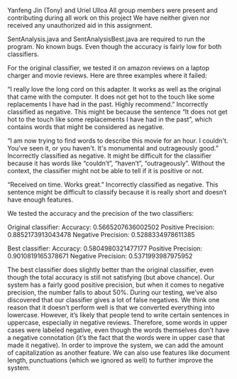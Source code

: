 Yanfeng Jin (Tony) and Uriel Ulloa
All group members were present and contributing during all work on this project
We have neither given nor received any unauthorized aid in this assignment. 

SentAnalysis.java and SentAnalysisBest.java are required to run the program.
No known bugs. Even though the accuracy is fairly low for both classifiers. 

For the original classifier, we tested it on amazon reviews on a laptop charger and movie reviews. Here are three examples where it failed: 

“I really love the long cord on this adapter. It works as well as the original that came with the computer. It does not get hot to the touch like some replacements I have had in the past. Highly recommend.”
Incorrectly classified as negative. This might be because the sentence “It does not get hot to the touch like some replacements I have had in the past”, which contains words that might be considered as negative. 

“I am now trying to find words to describe this movie for an hour. I couldn't. You've seen it, or you haven't. It's monumental and outrageously good.”
Incorrectly classified as negative. It might be difficult for the classifier because it has words like “couldn’t”, “haven’t”, “outrageously”. Without the context, the classifier might not be able to tell if it is positive or not. 

“Received on time. Works great.”
Incorrectly classified as negative. This sentence might be difficult to classify because it is really short and doesn’t have enough features. 

We tested the accuracy and the precision of the two classifiers:

Original classifier:
Accuracy: 0.5665207636002502
Positive Precision: 0.8852173913043478
Negative Precision: 0.5288334978611385


Best classifier:
Accuracy: 0.5804980321477177
Positive Precision: 0.9010819165378671
Negative Precision: 0.5371993987975952

The best classifier does slightly better than the original classifier, even though the total accuracy is still not satisfying (but above chance). Our system has a fairly good positive precision, but when it comes to negative precision, the number falls to about 50%. During our testing, we’ve also discovered that our classifier gives a lot of false negatives. We think one reason that it doesn’t perform well is that we converted everything into lowercase. However, it’s likely that people tend to write certain sentences in uppercase, especially in negative reviews. Therefore, some words in upper cases were labeled negative, even though the words themselves don’t have a negative connotation (it’s the fact that the words were in upper case that made it negative). In order to improve the system, we can add the amount of capitalization as another feature. We can also use features like document length, punctuations (which we ignored as well) to further improve the system. 
